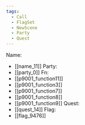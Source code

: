 ```yaml
---
tags:
  - Call
  - FlagSet
  - NewScene
  - Party
  - Quest
---
```

Name:
- [[name_11]]
Party:
- [[party_0]]
Fn:
- [[p9001_function11]]
- [[p9001_function3]]
- [[p9001_function7]]
- [[p9001_function8]]
- [[p9001_function9]]
Quest:
- [[quest_14]]
Flag:
- [[flag_9476]]
